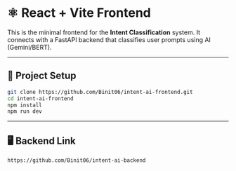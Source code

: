 # ⚛️ React + Vite Frontend

This is the minimal frontend for the **Intent Classification** system. It connects with a FastAPI backend that classifies user prompts using AI (Gemini/BERT).

---

## 🚀 Project Setup

```bash
git clone https://github.com/Binit06/intent-ai-frontend.git
cd intent-ai-frontend
npm install
npm run dev
```

---
## 🖥️ Backend Link

```bash
https://github.com/Binit06/intent-ai-backend
```